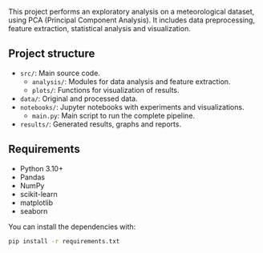 


This project performs an exploratory analysis on a meteorological dataset, using PCA (Principal Component Analysis). It includes data preprocessing, feature extraction, statistical analysis and visualization.

## Project structure

- `src/`: Main source code.
  - `analysis/`: Modules for data analysis and feature extraction.
  - `plots/`: Functions for visualization of results.
- `data/`: Original and processed data.
- `notebooks/`: Jupyter notebooks with experiments and visualizations.
  - `main.py`: Main script to run the complete pipeline.
- `results/`: Generated results, graphs and reports.


## Requirements

- Python 3.10+
- Pandas
- NumPy
- scikit-learn
- matplotlib
- seaborn

You can install the dependencies with:

````bash
pip install -r requirements.txt
